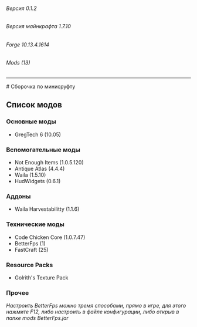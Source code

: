 ###### Версия 0.1.2
###### Версия майнкрафта 1.7.10
###### Forge 10.13.4.1614
###### Mods (13)
<hr>
# Сборочка по минисруфту 


## Список модов 

### Основные моды
* GregTeсh 6 (10.05)

### Вспомогательные моды
* Not Enough Items (1.0.5.120)
* Antique Atlas (4.4.4)
* Waila (1.5.10)
* HudWidgets (0.6.1)

### Аддоны
* Waila Harvestabilitty (1.1.6)

### Технические моды
* Code Chicken Core (1.0.7.47)
* BetterFps (1)
* FastCraft (25)

### Resource Packs
* Golrith's Texture Pack

### Прочее

*Настроить BetterFps можно тремя способами, прямо в игре, для этого нажмите F12, либо настроить в файле конфигурации, либо открыв в папке mods BetterFps.jar*

